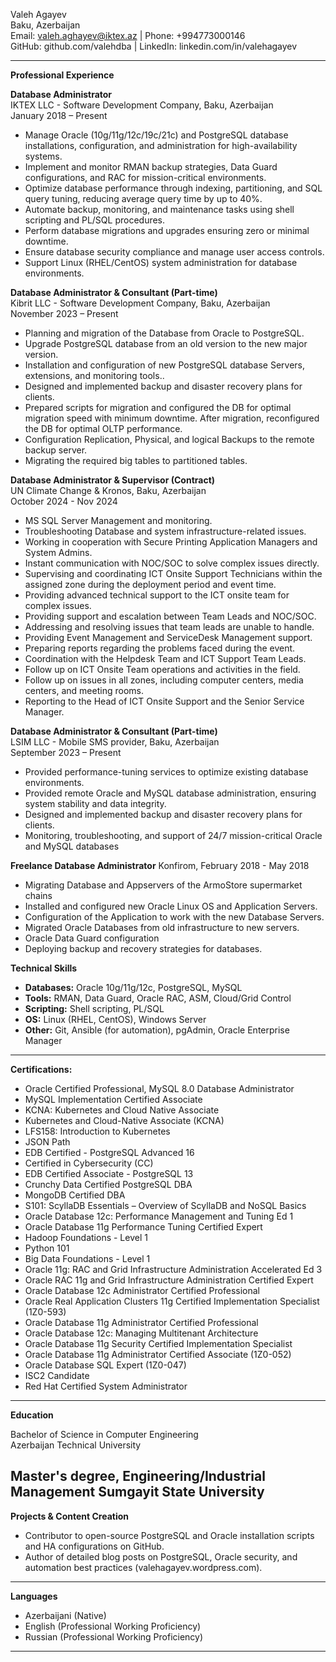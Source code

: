 Valeh Agayev  
Baku, Azerbaijan  
Email: valeh.aghayev@iktex.az | Phone: +994773000146  
GitHub: github.com/valehdba | LinkedIn: linkedin.com/in/valehagayev

---

**Professional Experience**

**Database Administrator**  
IKTEX LLC - Software Development Company, Baku, Azerbaijan  
January 2018 – Present

- Manage Oracle (10g/11g/12c/19c/21c) and PostgreSQL database installations, configuration, and administration for high-availability systems.
- Implement and monitor RMAN backup strategies, Data Guard configurations, and RAC for mission-critical environments.
- Optimize database performance through indexing, partitioning, and SQL query tuning, reducing average query time by up to 40%.
- Automate backup, monitoring, and maintenance tasks using shell scripting and PL/SQL procedures.
- Perform database migrations and upgrades ensuring zero or minimal downtime.
- Ensure database security compliance and manage user access controls.
- Support Linux (RHEL/CentOS) system administration for database environments.

**Database Administrator & Consultant (Part-time)**  
Kibrit LLC - Software Development Company, Baku, Azerbaijan  
November 2023 – Present
- Planning and migration of the Database from Oracle to PostgreSQL.
- Upgrade PostgreSQL database from an old version to the new major version.
- Installation and configuration of new PostgreSQL database Servers, extensions, and monitoring tools..
- Designed and implemented backup and disaster recovery plans for clients.
- Prepared scripts for migration and configured the DB for optimal migration speed with minimum downtime. After migration, reconfigured the DB for optimal OLTP performance.
- Configuration Replication, Physical, and logical Backups to the remote backup server.
- Migrating the required big tables to partitioned tables.

**Database Administrator & Supervisor (Contract)**  
UN Climate Change & Kronos, Baku, Azerbaijan  
October 2024 - Nov 2024 
- MS SQL Server Management and monitoring.
- Troubleshooting Database and system infrastructure-related issues.
- Working in cooperation with Secure Printing Application Managers and System Admins.
- Instant communication with NOC/SOC to solve complex issues directly.
- Supervising and coordinating ICT Onsite Support Technicians within the assigned zone
during the deployment period and event time.
- Providing advanced technical support to the ICT onsite team for complex issues.
- Providing support and escalation between Team Leads and NOC/SOC.
- Addressing and resolving issues that team leads are unable to handle.
- Providing Event Management and ServiceDesk Management support.
- Preparing reports regarding the problems faced during the event.
- Coordination with the Helpdesk Team and ICT Support Team Leads.
- Follow up on ICT Onsite Team operations and activities in the field.
- Follow up on issues in all zones, including computer centers, media centers, and meeting rooms.
- Reporting to the Head of ICT Onsite Support and the Senior Service Manager.

**Database Administrator & Consultant (Part-time)**  
LSIM LLC - Mobile SMS provider, Baku, Azerbaijan  
September 2023 – Present
- Provided performance-tuning services to optimize existing database environments.
- Provided remote Oracle and MySQL database administration, ensuring system stability and data integrity.
- Designed and implemented backup and disaster recovery plans for clients.
- Monitoring, troubleshooting, and support of 24/7 mission-critical Oracle and MySQL databases

**Freelance Database Administrator**
Konfirom, February 2018 - May 2018
- Migrating Database and Appservers of the ArmoStore supermarket chains
- Installed and configured new Oracle Linux OS and Application Servers.
- Configuration of the Application to work with the new Database Servers.
- Migrated Oracle Databases from old infrastructure to new servers.
- Oracle Data Guard configuration
- Deploying backup and recovery strategies for databases.

**Technical Skills**

- **Databases:** Oracle 10g/11g/12c, PostgreSQL, MySQL
- **Tools:** RMAN, Data Guard, Oracle RAC, ASM, Cloud/Grid Control
- **Scripting:** Shell scripting, PL/SQL
- **OS:** Linux (RHEL, CentOS), Windows Server
- **Other:** Git, Ansible (for automation), pgAdmin, Oracle Enterprise Manager

---

**Certifications:**
  - Oracle Certified Professional, MySQL 8.0 Database Administrator
  - MySQL Implementation Certified Associate
  - KCNA: Kubernetes and Cloud Native Associate
  - Kubernetes and Cloud-Native Associate (KCNA)
  - LFS158: Introduction to Kubernetes
  - JSON Path
  - EDB Certified - PostgreSQL Advanced 16
  - Certified in Cybersecurity (CC)
  - EDB Certified Associate - PostgreSQL 13
  - Crunchy Data Certified PostgreSQL DBA
  - MongoDB Certified DBA
  - S101: ScyllaDB Essentials – Overview of ScyllaDB and NoSQL Basics
  - Oracle Database 12c: Performance Management and Tuning Ed 1
  - Oracle Database 11g Performance Tuning Certified Expert
  - Hadoop Foundations - Level 1
  - Python 101
  - Big Data Foundations - Level 1
  - Oracle 11g: RAC and Grid Infrastructure Administration Accelerated Ed 3
  - Oracle RAC 11g and Grid Infrastructure Administration Certified Expert
  - Oracle Database 12c Administrator Certified Professional
  - Oracle Real Application Clusters 11g Certified Implementation Specialist (1Z0-593)
  - Oracle Database 11g Administrator Certified Professional
  - Oracle Database 12c: Managing Multitenant Architecture
  - Oracle Database 11g Security Certified Implementation Specialist
  - Oracle Database 11g Administrator Certified Associate (1Z0-052)
  - Oracle Database SQL Expert (1Z0-047)
  - ISC2 Candidate
  - Red Hat Certified System Administrator


---

**Education**

Bachelor of Science in Computer Engineering  
Azerbaijan Technical University  

Master's degree, Engineering/Industrial Management
Sumgayit State University
---

**Projects & Content Creation**

- Contributor to open-source PostgreSQL and Oracle installation scripts and HA configurations on GitHub.
- Author of detailed blog posts on PostgreSQL, Oracle security, and automation best practices (valehagayev.wordpress.com).

---

**Languages**

- Azerbaijani (Native)
- English (Professional Working Proficiency)
- Russian (Professional Working Proficiency)

---
